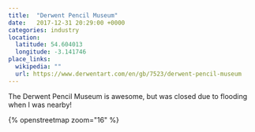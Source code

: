 ```yaml
---
title:  "Derwent Pencil Museum"
date:   2017-12-31 20:29:00 +0000
categories: industry
location:
  latitude: 54.604013
  longitude: -3.141746
place_links:
  wikipedia: ""
  url: https://www.derwentart.com/en/gb/7523/derwent-pencil-museum
---
```

The Derwent Pencil Museum is awesome, but was closed due to flooding when I was nearby!

{% openstreetmap zoom="16" %}
